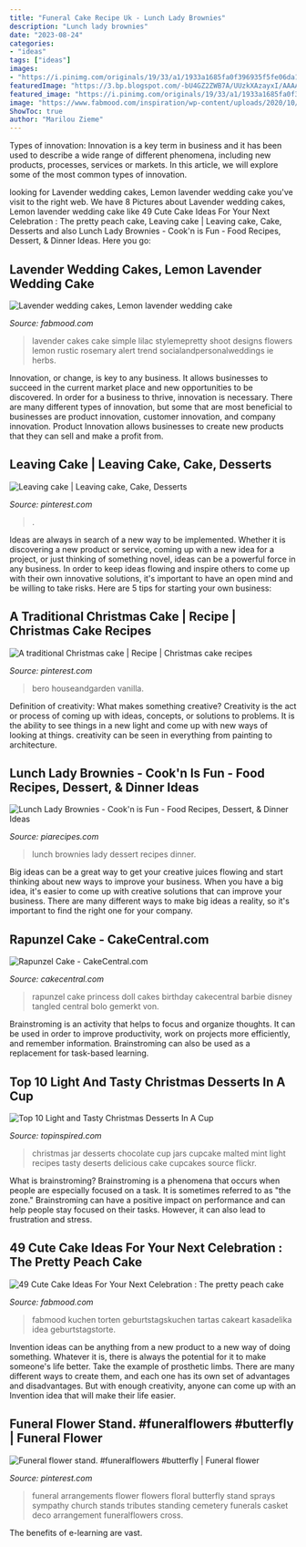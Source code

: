 ```yaml
---
title: "Funeral Cake Recipe Uk - Lunch Lady Brownies"
description: "Lunch lady brownies"
date: "2023-08-24"
categories:
- "ideas"
tags: ["ideas"]
images:
- "https://i.pinimg.com/originals/19/33/a1/1933a1685fa0f396935f5fe06da15dd1.jpg"
featuredImage: "https://3.bp.blogspot.com/-bU4GZ2ZWB7A/UUzkXAzayxI/AAAAAAAAHZo/bzuC6WbaKtI/s1600/Lunch+Lady+Brownies.jpg"
featured_image: "https://i.pinimg.com/originals/19/33/a1/1933a1685fa0f396935f5fe06da15dd1.jpg"
image: "https://www.fabmood.com/inspiration/wp-content/uploads/2020/10/cake-idea.jpg"
ShowToc: true
author: "Marilou Zieme"
---
```



Types of innovation:
Innovation is a key term in business and it has been used to describe a wide range of different phenomena, including new products, processes, services or markets. In this article, we will explore some of the most common types of innovation.

	

		
looking for Lavender wedding cakes, Lemon lavender wedding cake you've visit to the right web. We have 8 Pictures about Lavender wedding cakes, Lemon lavender wedding cake like 49 Cute Cake Ideas For Your Next Celebration : The pretty peach cake, Leaving cake | Leaving cake, Cake, Desserts and also Lunch Lady Brownies - Cook&#039;n is Fun - Food Recipes, Dessert, &amp; Dinner Ideas. Here you go:
		
    
## Lavender Wedding Cakes, Lemon Lavender Wedding Cake

<img loading=lazy src="http://fabmood.com/wp-content/uploads/2014/05/Lavender-wedding-cake15.jpg" onerror="this.onerror=null;this.src='https://tse3.mm.bing.net/th?id=OIP.9qprZUZZ12ChFJSnEGn8ewHaLH&amp;pid=15.1';" alt="Lavender wedding cakes, Lemon lavender wedding cake">

_Source: fabmood.com_

>lavender cakes cake simple lilac stylemepretty shoot designs flowers lemon rustic rosemary alert trend socialandpersonalweddings ie herbs. 

	

Innovation, or change, is key to any business. It allows businesses to succeed in the current market place and new opportunities to be discovered. In order for a business to thrive, innovation is necessary. There are many different types of innovation, but some that are most beneficial to businesses are product innovation, customer innovation, and company innovation. Product Innovation allows businesses to create new products that they can sell and make a profit from.

    
## Leaving Cake | Leaving Cake, Cake, Desserts

<img loading=lazy src="https://i.pinimg.com/736x/25/8f/41/258f412e9f78a0dc8a5058b859ded546--cakes.jpg" onerror="this.onerror=null;this.src='https://tse2.mm.bing.net/th?id=OIP.Rbi7XygTs8DtWnuMYv0YfwHaJ3&amp;pid=15.1';" alt="Leaving cake | Leaving cake, Cake, Desserts">

_Source: pinterest.com_

>. 

	

Ideas are always in search of a new way to be implemented. Whether it is discovering a new product or service, coming up with a new idea for a project, or just thinking of something novel, ideas can be a powerful force in any business. In order to keep ideas flowing and inspire others to come up with their own innovative solutions, it's important to have an open mind and be willing to take risks. Here are 5 tips for starting your own business: 
    
## A Traditional Christmas Cake | Recipe | Christmas Cake Recipes

<img loading=lazy src="https://i.pinimg.com/originals/19/33/a1/1933a1685fa0f396935f5fe06da15dd1.jpg" onerror="this.onerror=null;this.src='https://tse1.mm.bing.net/th?id=OIP.kkrIvC7GKMOvPrNwVD01VQHaJ4&amp;pid=15.1';" alt="A traditional Christmas cake | Recipe | Christmas cake recipes">

_Source: pinterest.com_

>bero houseandgarden vanilla. 

	

Definition of creativity: What makes something creative?
Creativity is the act or process of coming up with ideas, concepts, or solutions to problems. It is the ability to see things in a new light and come up with new ways of looking at things. creativity can be seen in everything from painting to architecture.

    
## Lunch Lady Brownies - Cook&#039;n Is Fun - Food Recipes, Dessert, &amp; Dinner Ideas

<img loading=lazy src="https://3.bp.blogspot.com/-bU4GZ2ZWB7A/UUzkXAzayxI/AAAAAAAAHZo/bzuC6WbaKtI/s1600/Lunch+Lady+Brownies.jpg" onerror="this.onerror=null;this.src='https://tse3.mm.bing.net/th?id=OIP.aLEPepvmgzIYMHLDvHs1-QAAAA&amp;pid=15.1';" alt="Lunch Lady Brownies - Cook&#039;n is Fun - Food Recipes, Dessert, &amp; Dinner Ideas">

_Source: piarecipes.com_

>lunch brownies lady dessert recipes dinner. 

	

Big ideas can be a great way to get your creative juices flowing and start thinking about new ways to improve your business. When you have a big idea, it's easier to come up with creative solutions that can improve your business. There are many different ways to make big ideas a reality, so it's important to find the right one for your company.

    
## Rapunzel Cake - CakeCentral.com

<img loading=lazy src="https://cdn001.cakecentral.com/gallery/2015/03/900_802169KXqU_rapunzel-cake.jpg" onerror="this.onerror=null;this.src='https://tse4.mm.bing.net/th?id=OIP._NsgPbBDR4YZ2lzsCDvKpQHaLD&amp;pid=15.1';" alt="Rapunzel Cake - CakeCentral.com">

_Source: cakecentral.com_

>rapunzel cake princess doll cakes birthday cakecentral barbie disney tangled central bolo gemerkt von. 

	

Brainstroming is an activity that helps to focus and organize thoughts. It can be used in order to improve productivity, work on projects more efficiently, and remember information. Brainstroming can also be used as a replacement for task-based learning.

    
## Top 10 Light And Tasty Christmas Desserts In A Cup

<img loading=lazy src="https://www.topinspired.com/wp-content/uploads/2013/12/Mint-and-Malted-Chocolate-Cupcake-in-a-Jar.jpg" onerror="this.onerror=null;this.src='https://tse2.mm.bing.net/th?id=OIP.haGd5-AtQgp7VNV56NG10AHaHa&amp;pid=15.1';" alt="Top 10 Light and Tasty Christmas Desserts In A Cup">

_Source: topinspired.com_

>christmas jar desserts chocolate cup jars cupcake malted mint light recipes tasty deserts delicious cake cupcakes source flickr. 

	

What is brainstroming?
Brainstroming is a phenomena that occurs when people are especially focused on a task. It is sometimes referred to as "the zone." Brainstroming can have a positive impact on performance and can help people stay focused on their tasks. However, it can also lead to frustration and stress.

    
## 49 Cute Cake Ideas For Your Next Celebration : The Pretty Peach Cake

<img loading=lazy src="https://www.fabmood.com/inspiration/wp-content/uploads/2020/10/cake-idea.jpg" onerror="this.onerror=null;this.src='https://tse1.mm.bing.net/th?id=OIP.PZGpLn0T98llSElTnrDsqAHaMT&amp;pid=15.1';" alt="49 Cute Cake Ideas For Your Next Celebration : The pretty peach cake">

_Source: fabmood.com_

>fabmood kuchen torten geburtstagskuchen tartas cakeart kasadelika idea geburtstagstorte. 

	

Invention ideas can be anything from a new product to a new way of doing something. Whatever it is, there is always the potential for it to make someone's life better. Take the example of prosthetic limbs. There are many different ways to create them, and each one has its own set of advantages and disadvantages. But with enough creativity, anyone can come up with an Invention idea that will make their life easier.

    
## Funeral Flower Stand. #funeralflowers #butterfly | Funeral Flower

<img loading=lazy src="https://i.pinimg.com/originals/3d/b4/3a/3db43a3bd7020f4bccfd0a468b64857b.jpg" onerror="this.onerror=null;this.src='https://tse3.mm.bing.net/th?id=OIP.XcSWgNtZdCGuMobEXheC5QHaJ4&amp;pid=15.1';" alt="Funeral flower stand. #funeralflowers #butterfly | Funeral flower">

_Source: pinterest.com_

>funeral arrangements flower flowers floral butterfly stand sprays sympathy church stands tributes standing cemetery funerals casket deco arrangement funeralflowers cross. 

	

The benefits of e-learning are vast.

